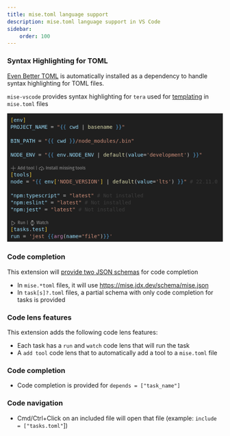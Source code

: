 ```yaml
---
title: mise.toml language support
description: mise.toml language support in VS Code
sidebar:
    order: 100
---
```


### Syntax Highlighting for TOML

[Even Better TOML](https://marketplace.visualstudio.com/items?itemName=tamasfe.even-better-toml)
is automatically installed as a dependency to handle syntax highlighting for
TOML files.

`mise-vscode` provides syntax highlighting for `tera` used for
[templating](https://mise.jdx.dev/templates.html) in `mise.toml` files

![mise-toml-language-support.png](../../assets/mise-toml-language-support.png)

### Code completion

This extension will
[provide two JSON schemas](https://marketplace.visualstudio.com/items?itemName=tamasfe.even-better-toml#completion-and-validation-with-json-schema)
for code completion

- In `mise.*toml` files, it will use https://mise.jdx.dev/schema/mise.json
- In `task[s]?.toml` files, a partial schema with only code completion for tasks
  is provided

### Code lens features

This extension adds the following code lens features:

- Each task has a `run` and `watch` code lens that will run the task
- A `add tool` code lens that to automatically add a tool to a `mise.toml` file

### Code completion

- Code completion is provided for `depends = ["task_name"]`

### Code navigation

- Cmd/Ctrl+Click on an included file will open that file (example:
  `include = ["tasks.toml"`])
